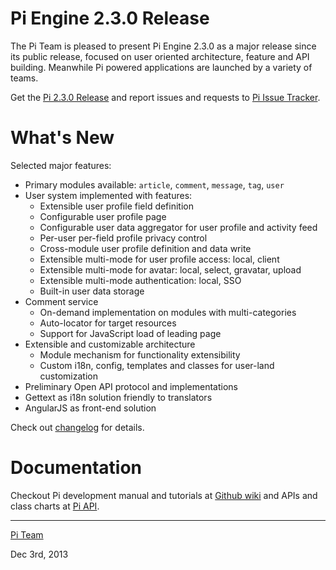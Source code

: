 Pi Engine 2.3.0 Release
=======================

The Pi Team is pleased to present Pi Engine 2.3.0 as a major release since its public release, focused on user oriented architecture, feature and API building.
Meanwhile Pi powered applications are launched by a variety of teams.

Get the [Pi 2.3.0 Release](https://github.com/pi-engine/pi/archive/release-2.3.0.zip) and report issues and requests to [Pi Issue Tracker](https://github.com/pi-engine/pi/issues).

What's New
==========

Selected major features:
+ Primary modules available: `article`, `comment`, `message`, `tag`, `user`
+ User system implemented with features:
  + Extensible user profile field definition
  + Configurable user profile page
  + Configurable user data aggregator for user profile and activity feed
  + Per-user per-field profile privacy control
  + Cross-module user profile definition and data write
  + Extensible multi-mode for user profile access: local, client
  + Extensible multi-mode for avatar: local, select, gravatar, upload
  + Extensible multi-mode authentication: local, SSO
  + Built-in user data storage
+ Comment service
  + On-demand implementation on modules with multi-categories
  + Auto-locator for target resources
  + Support for JavaScript load of leading page
+ Extensible and customizable architecture
  + Module mechanism for functionality extensibility
  + Custom i18n, config, templates and classes for user-land customization
+ Preliminary Open API protocol and implementations
+ Gettext as i18n solution friendly to translators
+ AngularJS as front-end solution


Check out [changelog](https://github.com/pi-engine/pi/blob/release-2.3.0/doc/changelog.txt) for details.

Documentation
=============
Checkout Pi development manual and tutorials at [Github wiki](https://github.com/pi-engine/pi/wiki) and APIs and class charts at [Pi API](http://api.pialog.org).


---------------------
[Pi Team](http://pi-engine.org)

Dec 3rd, 2013
